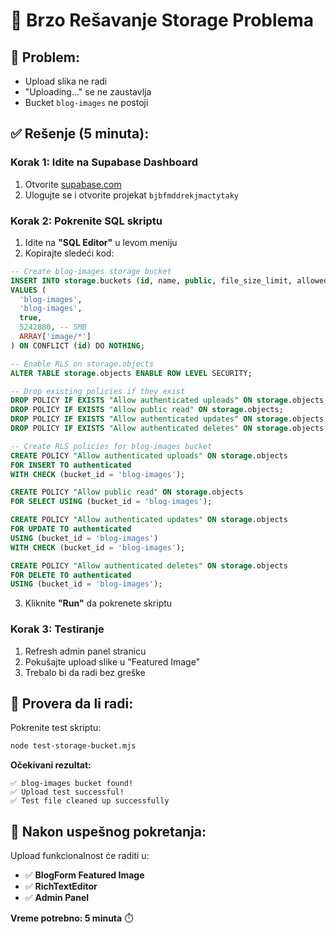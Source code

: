 # 🚀 Brzo Rešavanje Storage Problema

## 🎯 **Problem:**
- Upload slika ne radi
- "Uploading..." se ne zaustavlja
- Bucket `blog-images` ne postoji

## ✅ **Rešenje (5 minuta):**

### **Korak 1: Idite na Supabase Dashboard**
1. Otvorite [supabase.com](https://supabase.com)
2. Ulogujte se i otvorite projekat `bjbfmddrekjmactytaky`

### **Korak 2: Pokrenite SQL skriptu**
1. Idite na **"SQL Editor"** u levom meniju
2. Kopirajte sledeći kod:

```sql
-- Create blog-images storage bucket
INSERT INTO storage.buckets (id, name, public, file_size_limit, allowed_mime_types)
VALUES (
  'blog-images',
  'blog-images',
  true,
  5242880, -- 5MB
  ARRAY['image/*']
) ON CONFLICT (id) DO NOTHING;

-- Enable RLS on storage.objects
ALTER TABLE storage.objects ENABLE ROW LEVEL SECURITY;

-- Drop existing policies if they exist
DROP POLICY IF EXISTS "Allow authenticated uploads" ON storage.objects;
DROP POLICY IF EXISTS "Allow public read" ON storage.objects;
DROP POLICY IF EXISTS "Allow authenticated updates" ON storage.objects;
DROP POLICY IF EXISTS "Allow authenticated deletes" ON storage.objects;

-- Create RLS policies for blog-images bucket
CREATE POLICY "Allow authenticated uploads" ON storage.objects
FOR INSERT TO authenticated
WITH CHECK (bucket_id = 'blog-images');

CREATE POLICY "Allow public read" ON storage.objects
FOR SELECT USING (bucket_id = 'blog-images');

CREATE POLICY "Allow authenticated updates" ON storage.objects
FOR UPDATE TO authenticated
USING (bucket_id = 'blog-images')
WITH CHECK (bucket_id = 'blog-images');

CREATE POLICY "Allow authenticated deletes" ON storage.objects
FOR DELETE TO authenticated
USING (bucket_id = 'blog-images');
```

3. Kliknite **"Run"** da pokrenete skriptu

### **Korak 3: Testiranje**
1. Refresh admin panel stranicu
2. Pokušajte upload slike u "Featured Image"
3. Trebalo bi da radi bez greške

## 🧪 **Provera da li radi:**

Pokrenite test skriptu:
```bash
node test-storage-bucket.mjs
```

**Očekivani rezultat:**
```
✅ blog-images bucket found!
✅ Upload test successful!
✅ Test file cleaned up successfully
```

## 🎉 **Nakon uspešnog pokretanja:**

Upload funkcionalnost će raditi u:
- ✅ **BlogForm Featured Image**
- ✅ **RichTextEditor**
- ✅ **Admin Panel**

**Vreme potrebno: 5 minuta** ⏱️

